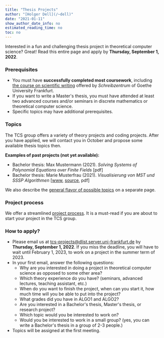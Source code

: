 ```yaml
---
title: "Thesis Projects"
author: "[Holger Dell](/~dell)"
date: "2021-01-11"
show_author_date_info: no
estimated_reading_time: no
toc: no
---
```


Interested in a fun and challenging thesis project in theoretical computer science?
Great! Read this entire page and apply by **Thursday, September 1, 2022**.

### Prerequisites

- You must have **successfully completed most coursework**, including [the course on scientific writing](https://www.starkerstart.uni-frankfurt.de/100074566/) offered by _Schreibzentrum_ of Goethe University Frankfurt.
- If you want to write a Master's thesis, you must have attended at least two advanced courses and/or seminars in discrete mathematics or theoretical computer science.
- Specific topics may have additional prerequisites.

### Topics

The TCS group offers a variety of theory projects and coding projects.
After you have applied, we will contact you in October and propose some available thesis topics then.

**Examples of past projects (not yet available):**

- Bachelor thesis: Max Mustermann (2021). _Solving Systems of Polynomial Equations over Finite Fields_ [pdf]
- Bachelor thesis: Marie Musterfrau (2021). _Visualisierung von MST und SSSP Algorithmen_ [[www](https://jamyumyum.github.io/), [source](https://github.com/JamYumYum/JamYumYum.github.io), pdf]

We also describe the [general flavor of possible topics](/projects/flavors) on a separate page.

### Project process

We offer a streamlined [project process](/projects/process). It is a must-read if you are about to start your project in the TCS group.

### How to apply?

- Please email us at [tcs-projects@dlist.server.uni-frankfurt.de](mailto:tcs-projects@dlist.server.uni-frankfurt.de) by **Thursday, September 1, 2022**. If you miss the deadline, you will have to wait until February 1, 2023, to work on a project in the summer term of 2023.
- In your first email, answer the following questions:
  - Why are you interested in doing a project in theoretical computer science as opposed to some other area?
  - Which theory experience do you have? (seminars, advanced lectures, teaching assistant, etc.)
  - When do you want to finish the project, when can you start it, how much time will you be able to put into the project?
  - What grades did you have in ALGO1 and ALGO2?
  - Are you interested in a Bachelor's thesis, Master's thesis, or research project?
  - Which topic would you be interested to work on?
  - Would you be interested to work in a small group? (yes, you can write a Bachelor's thesis in a group of 2-3 people.)
- Topics will be assigned at the first meeting.

<!-- ### Timeline for a Bachelor's thesis in the summer term of 2022

- April 1: Application deadline.
- April 12: Topics assigned.
- April 22: Draft of project plan handed in for feedback.
- April 29: Give a 20-minute talk about your planned project.
- May 2: Project plan finalized & official registration of thesis with the [examination office](https://www.uni-frankfurt.de/103337868).
- June 20: Full thesis draft handed in for feedback.
- July 4: Thesis officially submitted.
- July 12: Give a 30-minute talk about the results of your project. -->

<!-- 
## Project Flavor

All projects offer a fun challenge.
Depending on your interests and talents, different _flavors_ of projects are possible:

- **implementation projects** (recommended for most students): This includes understanding one or multiple advanced algorithms, as well as designing and performing systematic algorithmic performance experiments. It is also possible to design, implement, and critically analyze educational and interactive visualizations of algorithmic concepts.
- **proving theorems** (recommended only for students who have successfully completed advanced theory courses and/or seminars, and who can demonstrate excellent grades): This requires reading one or multiple papers including mathematical proofs, designing new algorithms, and proving new theorems.

Often, there is some overlap between different project flavors.
[This page](/projects/flavors) describes possible projects in more detail.

## Formalities

Possible project types include:

- Bachelor's thesis (~9 weeks full-time)
- Master's thesis (~6 months full-time)
- _Forschungsprojekt_ (Bachelor: 3CP or 6CP; Master: 8 CP)
- _Praktikum Experimentelle Algorithmik_ (Master: 8 CP) -->

